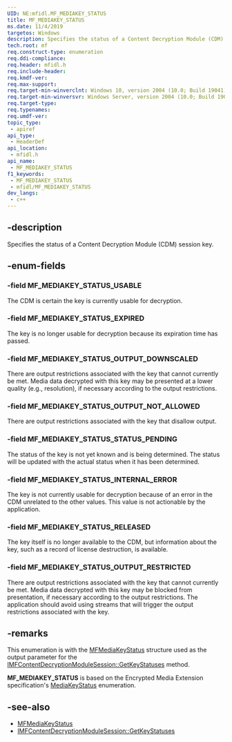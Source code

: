 ```yaml
---
UID: NE:mfidl.MF_MEDIAKEY_STATUS
title: MF_MEDIAKEY_STATUS
ms.date: 11/4/2019
targetos: Windows
description: Specifies the status of a Content Decryption Module (CDM) session key.
tech.root: mf
req.construct-type: enumeration
req.ddi-compliance: 
req.header: mfidl.h
req.include-header: 
req.kmdf-ver: 
req.max-support: 
req.target-min-winverclnt: Windows 10, version 2004 (10.0; Build 19041)
req.target-min-winversvr: Windows Server, version 2004 (10.0; Build 19041)
req.target-type: 
req.typenames: 
req.umdf-ver: 
topic_type:
 - apiref
api_type:
 - HeaderDef
api_location:
 - mfidl.h
api_name:
 - MF_MEDIAKEY_STATUS
f1_keywords:
 - MF_MEDIAKEY_STATUS
 - mfidl/MF_MEDIAKEY_STATUS
dev_langs:
 - c++
---
```


## -description

Specifies the status of a Content Decryption Module (CDM) session key.

## -enum-fields

### -field MF_MEDIAKEY_STATUS_USABLE

The CDM is certain the key is currently usable for decryption.

### -field MF_MEDIAKEY_STATUS_EXPIRED

The key is no longer usable for decryption because its expiration time has passed.

### -field MF_MEDIAKEY_STATUS_OUTPUT_DOWNSCALED

There are output restrictions associated with the key that cannot currently be met. Media data decrypted with this key may be presented at a lower quality (e.g., resolution), if necessary according to the output restrictions.

### -field MF_MEDIAKEY_STATUS_OUTPUT_NOT_ALLOWED

There are output restrictions associated with the key that disallow output.

### -field MF_MEDIAKEY_STATUS_STATUS_PENDING

The status of the key is not yet known and is being determined. The status will be updated with the actual status when it has been determined.

### -field MF_MEDIAKEY_STATUS_INTERNAL_ERROR

The key is not currently usable for decryption because of an error in the CDM unrelated to the other values. This value is not actionable by the application.

### -field MF_MEDIAKEY_STATUS_RELEASED

The key itself is no longer available to the CDM, but information about the key, such as a record of license destruction, is available.

### -field MF_MEDIAKEY_STATUS_OUTPUT_RESTRICTED

There are output restrictions associated with the key that cannot currently be met. Media data decrypted with this key may be blocked from presentation, if necessary according to the output restrictions. The application should avoid using streams that will trigger the output restrictions associated with the key.

## -remarks

This enumeration is with the [MFMediaKeyStatus](ns-mfidl-mfmediakeystatus.md) structure used as the output parameter for the [IMFContentDecryptionModuleSession::GetKeyStatuses](../mfcontentdecryptionmodule/nf-mfcontentdecryptionmodule-imfcontentdecryptionmodulesession-getkeystatuses.md) method.


**MF_MEDIAKEY_STATUS** is based on the Encrypted Media Extension specification's [MediaKeyStatus](https://www.w3.org/TR/2017/REC-encrypted-media-20170918/#dom-mediakeystatus) enumeration.

## -see-also

* [MFMediaKeyStatus](ns-mfidl-mfmediakeystatus)
* [IMFContentDecryptionModuleSession::GetKeyStatuses](../mfcontentdecryptionmodule/nf-mfcontentdecryptionmodule-imfcontentdecryptionmodulesession-getkeystatuses.md)